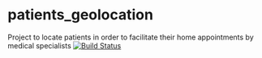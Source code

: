 # patients_geolocation
Project to locate patients in order to facilitate their home appointments by medical specialists
[![Build Status](http://50.116.27.137:8080/buildStatus/icon?job=geo)](http://50.116.27.137:8080/job/geo/)
